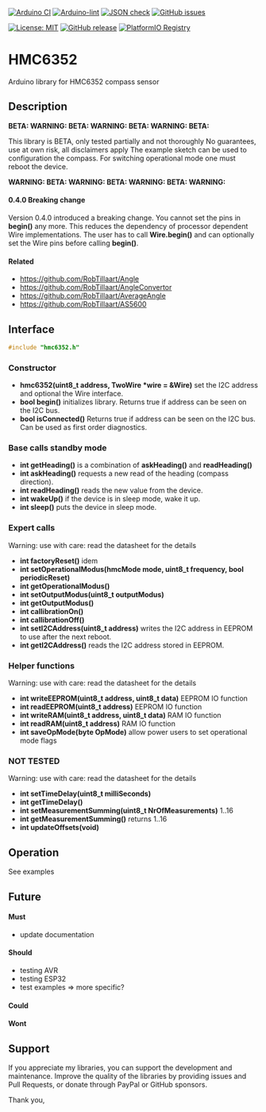 
[![Arduino CI](https://github.com/RobTillaart/HMC6352/workflows/Arduino%20CI/badge.svg)](https://github.com/marketplace/actions/arduino_ci)
[![Arduino-lint](https://github.com/RobTillaart/HMC6352/actions/workflows/arduino-lint.yml/badge.svg)](https://github.com/RobTillaart/HMC6352/actions/workflows/arduino-lint.yml)
[![JSON check](https://github.com/RobTillaart/HMC6352/actions/workflows/jsoncheck.yml/badge.svg)](https://github.com/RobTillaart/HMC6352/actions/workflows/jsoncheck.yml)
[![GitHub issues](https://img.shields.io/github/issues/RobTillaart/HMC6352.svg)](https://github.com/RobTillaart/HMC6352/issues)

[![License: MIT](https://img.shields.io/badge/license-MIT-green.svg)](https://github.com/RobTillaart/HMC6352/blob/master/LICENSE)
[![GitHub release](https://img.shields.io/github/release/RobTillaart/HMC6352.svg?maxAge=3600)](https://github.com/RobTillaart/HMC6352/releases)
[![PlatformIO Registry](https://badges.registry.platformio.org/packages/robtillaart/library/HMC6352.svg)](https://registry.platformio.org/libraries/robtillaart/HMC6352)


# HMC6352

Arduino library for HMC6352 compass sensor


## Description

**BETA: WARNING: BETA: WARNING: BETA: WARNING: BETA:** 

This library is BETA, only tested partially and not thoroughly
No guarantees, use at own risk, all disclaimers apply 
The example sketch can be used to configuration the compass.
For switching operational mode one must reboot the device.

**WARNING: BETA: WARNING: BETA: WARNING: BETA: WARNING:**


#### 0.4.0 Breaking change

Version 0.4.0 introduced a breaking change.
You cannot set the pins in **begin()** any more.
This reduces the dependency of processor dependent Wire implementations.
The user has to call **Wire.begin()** and can optionally set the Wire pins 
before calling **begin()**.


#### Related

- https://github.com/RobTillaart/Angle
- https://github.com/RobTillaart/AngleConvertor
- https://github.com/RobTillaart/AverageAngle
- https://github.com/RobTillaart/AS5600


## Interface

```cpp
#include "hmc6352.h"
```

### Constructor

- **hmc6352(uint8_t address, TwoWire \*wire = &Wire)** set the I2C address and optional the Wire interface.
- **bool begin()** initializes library.
Returns true if address can be seen on the I2C bus.
- **bool isConnected()** Returns true if address can be seen on the I2C bus. 
Can be used as first order diagnostics.


### Base calls standby mode

- **int getHeading()** is a combination of **askHeading()** and **readHeading()**
- **int askHeading()** requests a new read of the heading (compass direction).
- **int readHeading()** reads the new value from the device.
- **int wakeUp()** if the device is in sleep mode, wake it up.
- **int sleep()** puts the device in sleep mode.


### Expert calls

Warning: use with care: read the datasheet for the details

- **int factoryReset()** idem
- **int setOperationalModus(hmcMode mode, uint8_t frequency, bool periodicReset)**
- **int getOperationalModus()**
- **int setOutputModus(uint8_t outputModus)**
- **int getOutputModus()**
- **int callibrationOn()**
- **int callibrationOff()**
- **int setI2CAddress(uint8_t address)** writes the I2C address in EEPROM to use after the next reboot.
- **int getI2CAddress()** reads the I2C address stored in EEPROM.


### Helper functions

Warning: use with care: read the datasheet for the details

- **int writeEEPROM(uint8_t address, uint8_t data)** EEPROM IO function
- **int readEEPROM(uint8_t address)** EEPROM IO function
- **int writeRAM(uint8_t address, uint8_t data)** RAM IO function
- **int readRAM(uint8_t address)** RAM IO function
- **int saveOpMode(byte OpMode)** allow power users to set operational mode flags


### NOT TESTED

Warning: use with care: read the datasheet for the details

- **int setTimeDelay(uint8_t milliSeconds)**
- **int getTimeDelay()**
- **int setMeasurementSumming(uint8_t NrOfMeasurements)** 1..16 
- **int getMeasurementSumming()** returns 1..16
- **int updateOffsets(void)**


## Operation

See examples


## Future

#### Must

- update documentation

#### Should

- testing AVR
- testing ESP32
- test examples => more specific?

#### Could

#### Wont


## Support

If you appreciate my libraries, you can support the development and maintenance.
Improve the quality of the libraries by providing issues and Pull Requests, or
donate through PayPal or GitHub sponsors.

Thank you,


